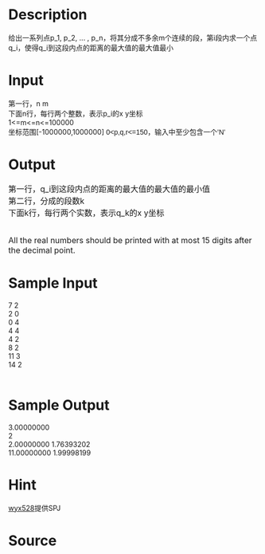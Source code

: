 
# Description

<div class="content"><p>给出一系列点p_1, p_2, ... , p_n，将其分成不多余m个连续的段，第i段内求一个点q_i，使得q_i到这段内点的距离的最大值的最大值最小</p>
<p></p></div>

# Input

<div class="content"><p>第一行，n m<br/>
下面n行，每行两个整数，表示p_i的x y坐标<br/>
1&lt;=m&lt;=n&lt;=100000<br/>
坐标范围[-1000000,1000000] <span style="font-family: arial, verdana, helvetica, sans-serif;">0&lt;p,q,r&lt;=150，输入中至少包含一个’N’</span></p>
<p></p></div>

# Output

<div class="content"><p><span style="font-size: medium">第一行，q_i到这段内点的距离的最大值的最大值的最小值<br/>
第二行，分成的段数k<br/>
下面k行，每行两个实数，表示q_k的x y坐标</span></p>
<p><span style="font-size: medium"><br/>
All the real numbers should be printed with at most 15 digits after the decimal point. <br/>
</span></p></div>

# Sample Input

<div class="content"><span class="sampledata">7 2<br/>
2 0<br/>
0 4<br/>
4 4<br/>
4 2<br/>
8 2<br/>
11 3<br/>
14 2<br/>
<br/>
</span></div>

# Sample Output

<div class="content"><span class="sampledata">3.00000000<br/>
2<br/>
2.00000000 1.76393202<br/>
11.00000000 1.99998199<br/>
</span></div>

# Hint

<div class="content"><p></p><p><a href="http://61.187.179.132/JudgeOnline/userinfo.php?user=wyx528">wyx528</a>提供SPJ</p><p></p></div>

# Source

<div class="content"><p><a href="problemset.php?search="></a></p></div>

